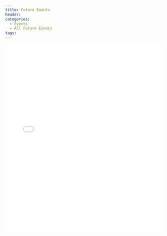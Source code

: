 ```yaml
---
title: Future Events
header:
categories:
  - Events
  - All Future Events
tags:
---
```


<embed src="assets/PDFs/LWV_Pullman_2021-22_calendar.pdf" type="application/pdf" width="100%" height="600px" />
